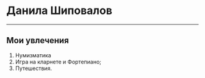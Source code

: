 <th>
   <td>
   <h1>Данила Шиповалов</h1>
   <hr>
   <h2> Мои увлечения </h2>
   <ol>
   <li>Нумизматика</li>
   <li>Игра на кларнете и          Фортепиано;</li>
   <li>Путешествия.</li>
